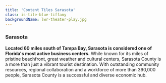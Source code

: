 ```yaml
---
title: 'Content Tiles Sarasota'
class: is-tile-blue-tiffany
backgroundName: lwr-theater-play.jpg
---
```


### Sarasota

**Located 60 miles south of Tampa Bay, Sarasota is considered one of Florida's most active business centers.** While known for its miles of pristine beachfront, great weather and cultural centers, Sarasota County is a more than just a vibrant tourist destination. With outstanding community resources, regional collaboration and a workforce of more than 390,000 people, Sarasota County is a successful and diverse economic hub.
